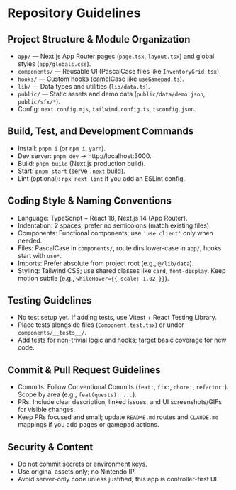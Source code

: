 # Repository Guidelines

## Project Structure & Module Organization
- `app/` — Next.js App Router pages (`page.tsx`, `layout.tsx`) and global styles (`app/globals.css`).
- `components/` — Reusable UI (PascalCase files like `InventoryGrid.tsx`).
- `hooks/` — Custom hooks (camelCase like `useGamepad.ts`).
- `lib/` — Data types and utilities (`lib/data.ts`).
- `public/` — Static assets and demo data (`public/data/demo.json`, `public/sfx/*`).
- Config: `next.config.mjs`, `tailwind.config.ts`, `tsconfig.json`.

## Build, Test, and Development Commands
- Install: `pnpm i` (or `npm i`, `yarn`).
- Dev server: `pnpm dev` → http://localhost:3000.
- Build: `pnpm build` (Next.js production build).
- Start: `pnpm start` (serve `.next` build).
- Lint (optional): `npx next lint` if you add an ESLint config.

## Coding Style & Naming Conventions
- Language: TypeScript + React 18, Next.js 14 (App Router).
- Indentation: 2 spaces; prefer no semicolons (match existing files).
- Components: Functional components; use `'use client'` only when needed.
- Files: PascalCase in `components/`, route dirs lower-case in `app/`, hooks start with `use*`.
- Imports: Prefer absolute from project root (e.g., `@/lib/data`).
- Styling: Tailwind CSS; use shared classes like `card`, `font-display`. Keep motion subtle (e.g., `whileHover={{ scale: 1.02 }}`).

## Testing Guidelines
- No test setup yet. If adding tests, use Vitest + React Testing Library.
- Place tests alongside files (`Component.test.tsx`) or under `components/__tests__/`.
- Add tests for non-trivial logic and hooks; target basic coverage for new code.

## Commit & Pull Request Guidelines
- Commits: Follow Conventional Commits (`feat:`, `fix:`, `chore:`, `refactor:`). Scope by area (e.g., `feat(quests): ...`).
- PRs: Include clear description, linked issues, and UI screenshots/GIFs for visible changes.
- Keep PRs focused and small; update `README.md` routes and `CLAUDE.md` mappings if you add pages or gamepad actions.

## Security & Content
- Do not commit secrets or environment keys.
- Use original assets only; no Nintendo IP.
- Avoid server-only code unless justified; this app is controller-first UI.
